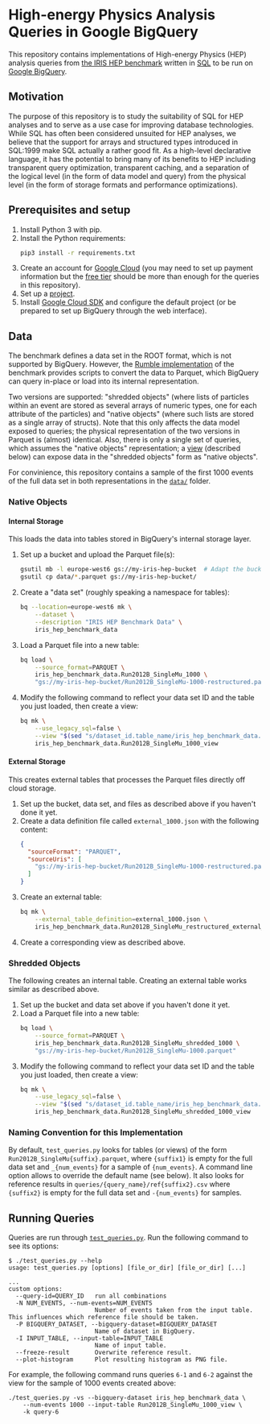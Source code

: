 # High-energy Physics Analysis Queries in Google BigQuery

This repository contains implementations of High-energy Physics (HEP) analysis queries from [the IRIS HEP benchmark](https://github.com/iris-hep/adl-benchmarks-index) written in [SQL](https://en.wikipedia.org/wiki/SQL) to be run on [Google BigQuery](https://cloud.google.com/bigquery).

## Motivation

The purpose of this repository is to study the suitability of SQL for HEP analyses and to serve as a use case for improving database technologies. While SQL has often been considered unsuited for HEP analyses, we believe that the support for arrays and structured types introduced in SQL:1999 make SQL actually a rather good fit. As a high-level declarative language, it has the potential to bring many of its benefits to HEP including transparent query optimization, transparent caching, and a separation of the logical level (in the form of data model and query) from the physical level (in the form of storage formats and performance optimizations).

## Prerequisites and setup

1. Install Python 3 with pip.
1. Install the Python requirements:
   ```bash
   pip3 install -r requirements.txt
   ```
1. Create an account for [Google Cloud](https://cloud.google.com/) (you may need to set up payment information but the [free tier](https://cloud.google.com/bigquery/pricing) should be more than enough for the queries in this repository).
1. Set up a [project](https://cloud.google.com/docs/overview#projects).
1. Install [Google Cloud SDK](https://cloud.google.com/sdk/docs/install) and configure the default project (or be prepared to set up BigQuery through the web interface).

## Data

The benchmark defines a data set in the ROOT format, which is not supported by BigQuery. However, the [Rumble implementation](https://github.com/RumbleDB/hep-iris-benchmark-jsoniq) of the benchmark provides scripts to convert the data to Parquet, which BigQuery can query in-place or load into its internal representation.

Two versions are supported: "shredded objects" (where lists of particles within an event are stored as several arrays of numeric types, one for each attribute of the particles) and "native objects" (where such lists are stored as a single array of structs). Note that this only affects the data model exposed to queries; the physical representation of the two versions in Parquet is (almost) identical. Also, there is only a single set of queries, which assumes the "native objects" representation; a [view](https://en.wikipedia.org/wiki/View_(SQL)) (described below) can expose data in the "shredded objects" form as "native objects".

For convinience, this repository contains a sample of the first 1000 events of the full data set in both representations in the [`data/`](/data/) folder.

### Native Objects

#### Internal Storage

This loads the data into tables stored in BigQuery's internal storage layer.

1. Set up a bucket and upload the Parquet file(s):
   ```bash
   gsutil mb -l europe-west6 gs://my-iris-hep-bucket  # Adapt the bucket name
   gsutil cp data/*.parquet gs://my-iris-hep-bucket/
   ```
1. Create a "data set" (roughly speaking a namespace for tables):
   ```bash
   bq --location=europe-west6 mk \
       --dataset \
       --description "IRIS HEP Benchmark Data" \
       iris_hep_benchmark_data
   ```
1. Load a Parquet file into a new table:
   ```bash
   bq load \
       --source_format=PARQUET \
       iris_hep_benchmark_data.Run2012B_SingleMu_1000 \
       "gs://my-iris-hep-bucket/Run2012B_SingleMu-1000-restructured.parquet"
   ```
1. Modify the following command to reflect your data set ID and the table you just loaded, then create a view:
   ```bash
   bq mk \
       --use_legacy_sql=false \
       --view "$(sed "s/dataset_id.table_name/iris_hep_benchmark_data.Run2012B_SingleMu_1000/" view-native.sql)" \
       iris_hep_benchmark_data.Run2012B_SingleMu_1000_view
   ```

#### External Storage

This creates external tables that processes the Parquet files directly off cloud storage.

1. Set up the bucket, data set, and files as described above if you haven't done it yet.
1. Create a data definition file called `external_1000.json` with the following content:
   ```JSON
   {
     "sourceFormat": "PARQUET",
     "sourceUris": [
       "gs://my-iris-hep-bucket/Run2012B_SingleMu-1000-restructured.parquet"
     ]
   }
   ```
1. Create an external table:
   ```bash
   bq mk \
       --external_table_definition=external_1000.json \
       iris_hep_benchmark_data.Run2012B_SingleMu_restructured_external_1000
   ```
1. Create a corresponding view as described above.

### Shredded Objects

The following creates an internal table. Creating an external table works similar as described above.

1. Set up the bucket and data set above if you haven't done it yet.
1. Load a Parquet file into a new table:
   ```bash
   bq load \
       --source_format=PARQUET \
       iris_hep_benchmark_data.Run2012B_SingleMu_shredded_1000 \
       "gs://my-iris-hep-bucket/Run2012B_SingleMu-1000.parquet"
   ```
1. Modify the following command to reflect your data set ID and the table you just loaded, then create a view:
   ```bash
   bq mk \
       --use_legacy_sql=false \
       --view "$(sed "s/dataset_id.table_name/iris_hep_benchmark_data.Run2012B_SingleMu_shredded_1000/" view-shredded.sql)" \
       iris_hep_benchmark_data.Run2012B_SingleMu_shredded_1000_view
   ```

### Naming Convention for this Implementation

By default, `test_queries.py` looks for tables (or views) of the form `Run2012B_SingleMu{suffix}.parquet`, where `{suffix1}` is empty for the full data set and `_{num_events}` for a sample of `{num_events}`. A command line option allows to override the default name (see below). It also looks for reference results in `queries/{query_name}/ref{suffix2}.csv` where `{suffix2}` is empty for the full data set and `-{num_events}` for samples.

## Running Queries

Queries are run through [`test_queries.py`](/test_queries.py). Run the following command to see its options:

```
$ ./test_queries.py --help
usage: test_queries.py [options] [file_or_dir] [file_or_dir] [...]

...
custom options:
  --query-id=QUERY_ID   run all combinations
  -N NUM_EVENTS, --num-events=NUM_EVENTS
                        Number of events taken from the input table. This influences which reference file should be taken.
  -P BIGQUERY_DATASET, --bigquery-dataset=BIGQUERY_DATASET
                        Name of dataset in BigQuery.
  -I INPUT_TABLE, --input-table=INPUT_TABLE
                        Name of input table.
  --freeze-result       Overwrite reference result.
  --plot-histogram      Plot resulting histogram as PNG file.
```

For example, the following command runs queries `6-1` and `6-2` against the view for the sample of 1000 events created above:

```
./test_queries.py -vs --bigquery-dataset iris_hep_benchmark_data \
    --num-events 1000 --input-table Run2012B_SingleMu_1000_view \
    -k query-6
```

